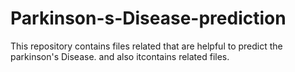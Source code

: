 # Parkinson-s-Disease-prediction
This repository contains files related that are helpful to predict the parkinson's Disease. and also itcontains related files.
